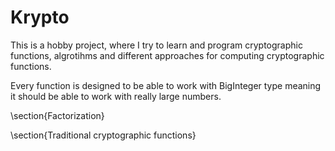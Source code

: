 # Krypto
This is a hobby project, where I try to learn and program cryptographic functions, algrotihms and different approaches for computing cryptographic functions.

Every function is designed to be able to work with BigInteger type meaning it should be able to work with really large numbers.

\section{Factorization}


\section{Traditional cryptographic functions}
